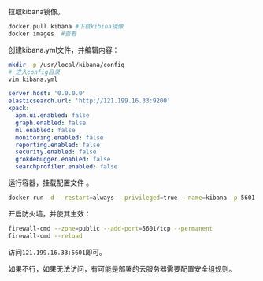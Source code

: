 拉取kibana镜像。

```bash
docker pull kibana #下载kibina镜像
docker images  #查看
```

创建kibana.yml文件，并编辑内容：

```bash
mkdir -p /usr/local/kibana/config
# 进入config目录
vim kibana.yml
```

```yml
server.host: '0.0.0.0'
elasticsearch.url: 'http://121.199.16.33:9200'
xpack:
  apm.ui.enabled: false
  graph.enabled: false
  ml.enabled: false
  monitoring.enabled: false
  reporting.enabled: false
  security.enabled: false
  grokdebugger.enabled: false
  searchprofiler.enabled: false
```

运行容器，挂载配置文件 。

```bash
docker run -d --restart=always --privileged=true --name=kibana -p 5601:5601 -v /usr/local/kibana/config/kibana.yml:/usr/share/kibana/config/kibana.yml a674d23325b0
```

开启防火墙，并使其生效：

```bash
firewall-cmd --zone=public --add-port=5601/tcp --permanent
firewall-cmd --reload
```

访问`121.199.16.33:5601`即可。

如果不行，如果无法访问，有可能是部署的云服务器需要配置安全组规则。

